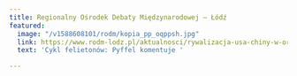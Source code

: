 ```yaml
---
title: Regionalny Ośrodek Debaty Międzynarodowej – Łódź
featured:
  image: "/v1588608101/rodm/kopia_pp_oqppsh.jpg"
  link: https://www.rodm-lodz.pl/aktualnosci/rywalizacja-usa-chiny-w-organizacjach-miedzynarodowych-i-sprawa-who/
  text: 'Cykl felietonów: Pyffel komentuje '

---
```

